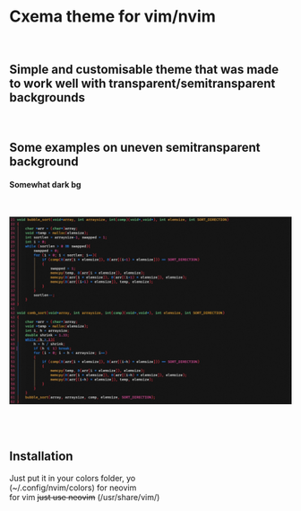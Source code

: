 
# Cxema theme for vim/nvim

<br>

## Simple and customisable theme that was made to work well with transparent/semitransparent backgrounds 

<br> 

## Some examples on uneven semitransparent background
  
#### Somewhat dark bg
  
<br>

![Somewhat dark bg](https://github.com/EufMuun/shitdump/blob/main/term.jpg?raw=true)

<br>
<br>

## Installation
  
Just put it in your colors folder, yo <br>
(~/.config/nvim/colors) for neovim <br>
for vim <s>just use neovim</s>  (/usr/share/vim/)
 
